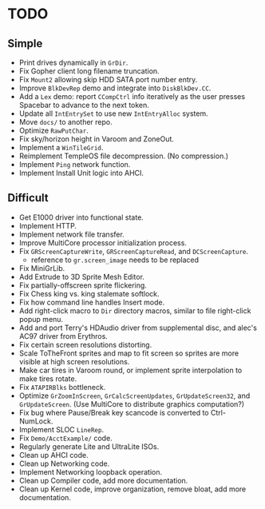 # TODO

## Simple
* Print drives dynamically in `GrDir`.
* Fix Gopher client long filename truncation.
* Fix `Mount2` allowing skip HDD SATA port number entry.
* Improve `BlkDevRep` demo and integrate into `DiskBlkDev.CC`.
* Add a `Lex` demo: report `CCompCtrl` info iteratively as the user presses Spacebar to advance to the next token.
* Update all `IntEntrySet` to use new `IntEntryAlloc` system.
* Move `docs/` to another repo.
* Optimize `RawPutChar`.
* Fix sky/horizon height in Varoom and ZoneOut.
* Implement a `WinTileGrid`.
* Reimplement TempleOS file decompression. (No compression.)
* Implement `Ping` network function.
* Implement Install Unit logic into AHCI.

## Difficult
* Get E1000 driver into functional state.
* Implement HTTP.
* Implement network file transfer.
* Improve MultiCore processor initialization process.
* Fix `GRScreenCaptureWrite`, `GRScreenCaptureRead`, and `DCScreenCapture`.
  - reference to `gr.screen_image` needs to be replaced
* Fix MiniGrLib.
* Add Extrude to 3D Sprite Mesh Editor.
* Fix partially-offscreen sprite flickering.
* Fix Chess king vs. king stalemate softlock.
* Fix how command line handles Insert mode.
* Add right-click macro to `Dir` directory macros, similar to file right-click popup menu.
* Add and port Terry's HDAudio driver from supplemental disc, and alec's AC97 driver from Erythros.
* Fix certain screen resolutions distorting.
* Scale ToTheFront sprites and map to fit screen so sprites are more visible at high screen resolutions.
* Make car tires in Varoom round, or implement sprite interpolation to make tires rotate.
* Fix `ATAPIRBlks` bottleneck.
* Optimize `GrZoomInScreen`, `GrCalcScreenUpdates`, `GrUpdateScreen32`, and `GrUpdateScreen`. (Use MultiCore to distribute graphics computation?)
* Fix bug where Pause/Break key scancode is converted to Ctrl-NumLock.
* Implement SLOC `LineRep`.
* Fix `Demo/AcctExample/` code.
* Regularly generate Lite and UltraLite ISOs.
* Clean up AHCI code.
* Clean up Networking code.
* Implement Networking loopback operation.
* Clean up Compiler code, add more documentation.
* Clean up Kernel code, improve organization, remove bloat, add more documentation.